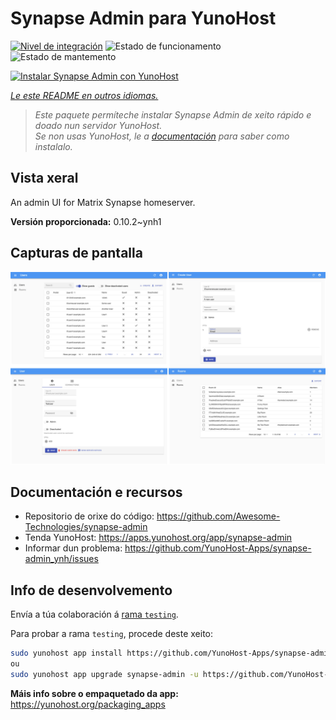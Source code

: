 <!--
NOTA: Este README foi creado automáticamente por <https://github.com/YunoHost/apps/tree/master/tools/readme_generator>
NON debe editarse manualmente.
-->

# Synapse Admin para YunoHost

[![Nivel de integración](https://dash.yunohost.org/integration/synapse-admin.svg)](https://ci-apps.yunohost.org/ci/apps/synapse-admin/) ![Estado de funcionamento](https://ci-apps.yunohost.org/ci/badges/synapse-admin.status.svg) ![Estado de mantemento](https://ci-apps.yunohost.org/ci/badges/synapse-admin.maintain.svg)

[![Instalar Synapse Admin con YunoHost](https://install-app.yunohost.org/install-with-yunohost.svg)](https://install-app.yunohost.org/?app=synapse-admin)

*[Le este README en outros idiomas.](./ALL_README.md)*

> *Este paquete permíteche instalar Synapse Admin de xeito rápido e doado nun servidor YunoHost.*  
> *Se non usas YunoHost, le a [documentación](https://yunohost.org/install) para saber como instalalo.*

## Vista xeral

An admin UI for Matrix Synapse homeserver. 


**Versión proporcionada:** 0.10.2~ynh1

## Capturas de pantalla

![Captura de pantalla de Synapse Admin](./doc/screenshots/screenshots.jpg)

## Documentación e recursos

- Repositorio de orixe do código: <https://github.com/Awesome-Technologies/synapse-admin>
- Tenda YunoHost: <https://apps.yunohost.org/app/synapse-admin>
- Informar dun problema: <https://github.com/YunoHost-Apps/synapse-admin_ynh/issues>

## Info de desenvolvemento

Envía a túa colaboración á [rama `testing`](https://github.com/YunoHost-Apps/synapse-admin_ynh/tree/testing).

Para probar a rama `testing`, procede deste xeito:

```bash
sudo yunohost app install https://github.com/YunoHost-Apps/synapse-admin_ynh/tree/testing --debug
ou
sudo yunohost app upgrade synapse-admin -u https://github.com/YunoHost-Apps/synapse-admin_ynh/tree/testing --debug
```

**Máis info sobre o empaquetado da app:** <https://yunohost.org/packaging_apps>
